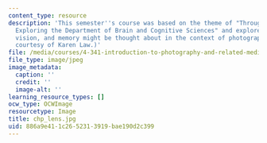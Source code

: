 ```yaml
---
content_type: resource
description: 'This semester''s course was based on the theme of "Through the Lens:
  Exploring the Department of Brain and Cognitive Sciences" and explored how cognition,
  vision, and memory might be thought about in the context of photography. (Photograph
  courtesy of Karen Law.)'
file: /media/courses/4-341-introduction-to-photography-and-related-media-fall-2007/886a9e411c2652313919bae190d2c399_chp_lens.jpg
file_type: image/jpeg
image_metadata:
  caption: ''
  credit: ''
  image-alt: ''
learning_resource_types: []
ocw_type: OCWImage
resourcetype: Image
title: chp_lens.jpg
uid: 886a9e41-1c26-5231-3919-bae190d2c399
---
```

